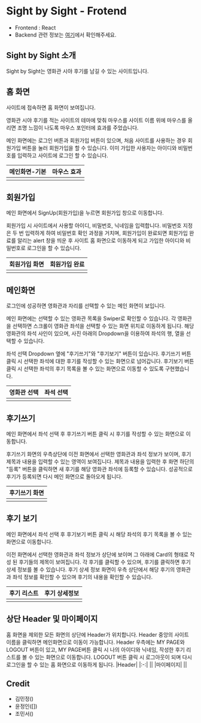 # Sight by Sight - Frotend
- Frontend : React
- Backend 관련 정보는 [여기](https://github.com/JeongIn37/SightBySight)에서 확인해주세요.

## Sight by Sight 소개
Sight by Sight는 영화관 시야 후기를 남길 수 있는 사이트입니다.

## 홈 화면

사이트에 접속하면 홈 화면이 보여집니다.


영화관 시야 후기를 적는 사이트의 테마에 맞춰 마우스를 사이트 이름 위에 마우스를 올리면 조명 느낌이 나도록 마우스 포인터에 효과를 주었습니다.


메인 화면에는 로그인 버튼과 회원가입 버튼이 있으며, 처음 사이트를 사용하는 경우 회원가입 버튼을 눌러 회원가입을 할 수 있습니다. 이미 가입한 사용자는 아이디와 비밀번호를 입력하고 사이트에 로그인 할 수 있습니다.

|메인화면-기본|마우스 효과|
|:-:|:-:|
|||

## 회원가입
메인 화면에서 SignUp(회원가입)을 누르면 회원가입 창으로 이동합니다.


회원가입 시 사이트에서 사용할 아이디, 비밀번호, 닉네임을 입력합니다. 비밀번호 지정은 두 번 입력하게 하여 비밀번호 확인 과정을 거치며, 회원가입이 완료되면 회원가입 완료를 알리는 alert 창을 띄운 후 사이트 홈 화면으로 이동하게 되고 가입한 아이디와 비밀번호로 로그인을 할 수 있습니다.

|회원가입 화면|회원가입 완료|
|:-:|:-:|
|||

## 메인화면
로그인에 성공하면 영화관과 자리를 선택할 수 있는 메인 화면이 보입니다.


메인 화면에는 선택할 수 있는 영화관 목록을 Swiper로 확인할 수 있습니다. 각 영화관을 선택하면 스크롤이 영화관 좌석을 선택할 수 있는 화면 위치로 이동하게 됩니다. 해당 영화관의 좌석 사인이 있으며, 사진 아래의 Dropdown을 이용하여 좌석의 행, 열을 선택할 수 있습니다.



좌석 선택 Dropdown 옆에 "후기쓰기"와 "후기보기" 버튼이 있습니다. 후기쓰기 버튼 클릭 시 선택한 좌석에 대한 후기를 작성할 수 있는 화면으로 넘어갑니다. 후기보기 버튼 클릭 시 선택한 좌석의 후기 목록을 볼 수 있는 화면으로 이동할 수 있도록 구현했습니다.

|영화관 선택|좌석 선택|
|:-:|:-:|
|||

## 후기쓰기
메인 화면에서 좌석 선택 후 후기쓰기 버튼 클릭 시 후기를 작성할 수 있는 화면으로 이동합니다.


후기쓰기 화면의 우측상단에 이전 화면에서 선택한 영화관과 좌석 정보가 보이며, 후기 제목과 내용을 입력할 수 있는 영역이 보여집니다. 제목과 내용을 입력한 후 화면 하단의 "등록" 버튼을 클릭하면 새 후기를 해당 영화관 좌석에 등록할 수 있습니다. 성공적으로 후기가 등록되면 다시 메인 화면으로 돌아오게 됩니다.

|후기쓰기 화면|
|:-:|
||

## 후기 보기
메인 화면에서 좌석 선택 후 후기보기 버튼 클릭 시 해당 좌석의 후기 목록을 볼 수 있는 화면으로 이동합니다.


이전 화면에서 선택한 영화관과 좌석 정보가 상단에 보이며 그 아래에 Card의 형태로 작성 된 후기들의 제목이 보여집니다. 각 후기를 클릭할 수 있으며, 후기를 클릭하면 후기 상세 정보를 볼 수 있습니다. 후기 상세 정보 화면이 우측 상단에서 해당 후기의 영화관과 좌석 정보를 확인할 수 있으며 후기의 내용을 확인할 수 있습니다.

|후기 리스트|후기 상세정보|
|:-:|:-:|
|||

## 상단 Header 및 마이페이지
홈 화면을 제외한 모든 화면의 상단에 Header가 위치합니다. Header 중앙의 사이트 이름을 클릭하면 메인화면으로 이동이 가능합니다. Header 우측에는 MY PAGE와 LOGOUT 버튼이 있고, MY PAGE버튼 클릭 시 나의 아이디와 닉네임, 작성한 후기 리스트를 볼 수 있는 화면으로 이동합니다. LOGOUT 버튼 클릭 시 로그아웃이 되며 다시 로그인을 할 수 있는 홈 화면으로 이동하게 됩니다.
|Header|
|:-:|
||
|마이페이지|
||

## Credit
- 김민정()
- 윤정인([])
- 조민서()
